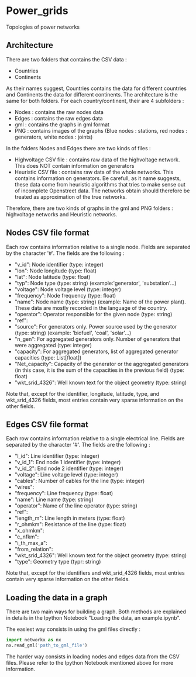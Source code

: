 # Power_grids
Topologies of power networks

## Architecture

There are two folders that contains the CSV data :

- Countries
- Continents

As their names suggest, Countries contains the data for different countries and Continents the data for different continents. The architecture is the same for both folders. For each country/continent, their are 4 subfolders :

- Nodes : contains the raw nodes data
- Edges : contains the raw edges data
- gml : contains the graphs in gml format
- PNG : contains images of the graphs (Blue nodes : stations, red nodes : generators, white nodes : joints)

In the folders Nodes and Edges there are two kinds of files :

- Highvoltage CSV file : contains raw data of the highvoltage network. This does NOT contain information on generators
- Heuristic CSV file : contains raw data of the whole networks. This contains information on generators. Be carefull, as it name suggests, these data come from heuristic algorithms that tries to make sense out of incomplete Openstreet data. The networks obtain should therefore be treated as approximation of the true networks.

Therefore, there are two kinds of graphs in the gml and PNG folders : highvoltage networks and Heuristic networks.

## Nodes CSV file format

Each row contains information relative to a single node. Fields are separated by the character '#'. The fields are the following :

- "v_id": Node identifier (type: integer)
- "lon": Node longitude (type: float)
- "lat": Node latitude (type: float)
- "typ": Node type (type: string) (example:'generator', 'substation'...)
- "voltage": Node voltage level (type: integer)
- "frequency": Node frequency (type: float)
- "name": Node name (type: string) (example: Name of the power plant). These data are mostly recorded in the language of the country.
- "operator": Operator responsible for the given node (type: string)
- "ref":
- "source": For generators only. Power source used by the generator (type: string) (example: 'biofuel', 'coal', 'solar'...)
- "n_gen": For aggregated generators only. Number of generators that were aggregated (type: integer)
- "capacity": For aggregated generators, list of aggregated generator capacities (type: List[float])
- "Net_capacity": Capacity of the generator or the aggregated generators (in this case, it is the sum of the capacities in the previous field) (type: float)
- "wkt_srid_4326": Well known text for the object geometry (type: string) 

Note that, except for the identifier, longitude, latitude, type, and wkt_srid_4326 fields, most entries contain very sparse information on the other fields.

## Edges CSV file format

Each row contains information relative to a single electrical line. Fields are separated by the character '#'. The fields are the following :

- "l_id": Line identifier (type: integer)
- "v_id_1": End node 1 identifier (type: integer)
- "v_id_2": End node 2 identifier (type: integer)
- "voltage": Line voltage level (type: integer)
- "cables": Number of cables for the line (type: integer)
- "wires":
- "frequency": Line frequency (type: float)
- "name": Line name (type: string)
- "operator": Name of the line operator (type: string)
- "ref":
- "length_m": Line length in meters (type: float)
- "r_ohmkm": Resistance of the line (type: float)
- "x_ohmkm":
- "c_nfkm":
- "i_th_max_a":
- "from_relation":
- "wkt_srid_4326": Well known text for the object geometry (type: string) 
- "type": Geometry type (typr: string)

Note that, except for the identifiers and wkt_srid_4326 fields, most entries contain very sparse information on the other fields.


## Loading the data in a graph

There are two main ways for building a graph. Both methods are explained in details in the Ipython Notebook "Loading the data, an example.ipynb". 

The easiest way consists in using the gml files directly :

```python
import networkx as nx
nx.read_gml('path_to_gml_file')
```

The harder way consists in loading nodes and edges data from the CSV files. Please refer to the Ipython Notebook mentioned above for more information.

